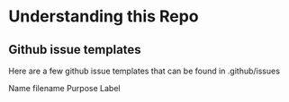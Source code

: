 # Understanding this Repo


## Github issue templates
Here are a few github issue templates that can be found in .github/issues

Name	filename	Purpose    Label

